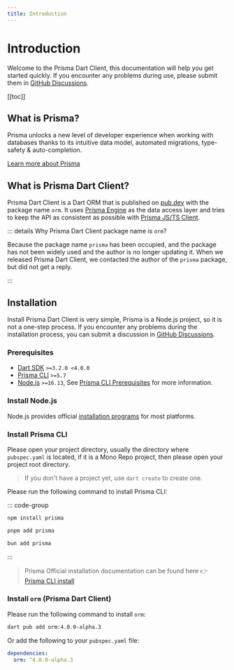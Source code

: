 ```yaml
---
title: Introduction
---
```


# Introduction

Welcome to the Prisma Dart Client, this documentation will help you get started quickly. If you encounter any problems during use, please submit them in [GitHub Discussions](https://github.com/medz/prisma-dart/discussions).

[[toc]]

## What is Prisma?

Prisma unlocks a new level of developer experience when working with databases thanks to its intuitive data model, automated migrations, type-safety & auto-completion.

[Learn more about Prisma](https://www.prisma.io/)

## What is Prisma Dart Client?

Prisma Dart Client is a Dart ORM that is published on [pub.dev](https://pub.dev/packages/orm) with the package name `orm`.
It uses [Prisma Engine](https://github.com/prisma/prisma-engines) as the data access layer and tries to keep the API as consistent as possible with [Prisma JS/TS Client](https://www.prisma.io/docs/orm/prisma-client).

::: details Why Prisma Dart Client package name is `orm`?

Because the package name `prisma` has been occupied, and the package has not been widely used and the author is no longer updating it.
When we released Prisma Dart Client, we contacted the author of the `prisma` package, but did not get a reply.

:::

## Installation

Install Prisma Dart Client is very simple, Prisma is a Node.js project, so it is not a one-step process. If you encounter any problems during the installation process, you can submit a discussion in [GitHub Discussions](https://github.com/medz/prisma-dart/discussions).

### Prerequisites

- [Dart SDK](https://dart.dev/get-dart) `>=3.2.0 <4.0.0`
- [Prisma CLI](https://www.prisma.io) `>=5.7`
- [Node.js](https://nodejs.org/en/) `>=16.13`, See [Prisma CLI Prerequisites](https://www.prisma.io/docs/orm/reference/system-requirements) for more information.

### Install Node.js

Node.js provides official [installation programs](https://nodejs.org/en/download/) for most platforms.

### Install Prisma CLI

Please open your project directory, usually the directory where `pubspec.yaml` is located, if it is a Mono Repo project, then please open your project root directory.

> If you don't have a project yet, use `dart create` to create one.

Please run the following command to install Prisma CLI:

::: code-group

```bash [NPM]
npm install prisma
```

```bash [pnpm]
pnpm add prisma
```

```bash [Bun.js]
bun add prisma
```

:::

> Prisma Official installation documentation can be found here 👉 [Prisma CLI install](https://www.prisma.io/docs/orm/tools/prisma-cli#installation)

### Install `orm` (Prisma Dart Client)

Please run the following command to install `orm`:

```bash
dart pub add orm:4.0.0-alpha.3
```

Or add the following to your `pubspec.yaml` file:

```yaml
dependencies:
  orm: ^4.0.0-alpha.3
```
